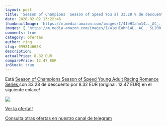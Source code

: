 ```yaml
---
layout: post
title: 'Season of Champions  Season of Speed You al 33.28 % de descuento'
date: 2020-02-02 13:22:46
thumbnailImage: 'https://m.media-amazon.com/images/I/41eHIahn14L._AC_._SL200_.jpg'
images: [ 'https://m.media-amazon.com/images/I/41eHIahn14L._AC_._SL200_.jpg' ]
comments: true
category: ofertas
author: ring
slug: 099814665X
description:
actualPrice: 8.32 EUR
comparePrice: 12.47 EUR
inStock: true
---
```


Está [Season of Champions  Season of Speed Young Adult Racing Romance Series ](https://www.amazon.com/dp/099814665X/?tag=redken08-20) con 33.28 de descuento por 8.32 EUR (original: 12.47 EUR) en el siguiente enlace!

[![](https://m.media-amazon.com/images/I/41eHIahn14L._AC_._SL200_.jpg)](https://www.amazon.com/dp/099814665X/?tag=redken08-20)

[Ver la oferta!!](https://www.amazon.com/dp/099814665X/?tag=redken08-20)

[Consulta otras ofertas en nuestro canal de telegram](https://t.me/s/ofertas25)
